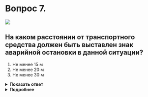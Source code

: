# Вопрос 7.

![](https://s.drom.ru/i24227/pdd/tickets/2016/1542609050.jpg)

## На каком расстоянии от транспортного средства должен быть выставлен знак аварийной остановки в данной ситуации?

1. Не менее 15 м
2. Не менее 20 м
3. Не менее 30 м

<details>
<summary><b>Показать ответ</b></summary>
Правильный ответ: 3
</details>
<details>
<summary><b>Подробнее</b></summary>
Действие происходит вне населённого пункта, поэтому расстояние, на котором устанавливается знак аварийной остановки, больше, чем в населённом пункте. Устанавливаете знак по обстановке, но это расстояние должно быть не менее 30 м.
(Пункт 7.2 ПДД)
</details>